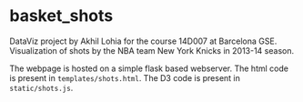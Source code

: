 # basket_shots

DataViz project by Akhil Lohia for the course 14D007 at Barcelona GSE. Visualization of shots by the NBA team New York Knicks in 2013-14 season.

The webpage is hosted on a simple flask based webserver. The html code is present in `templates/shots.html`. The D3 code is present in `static/shots.js`.
